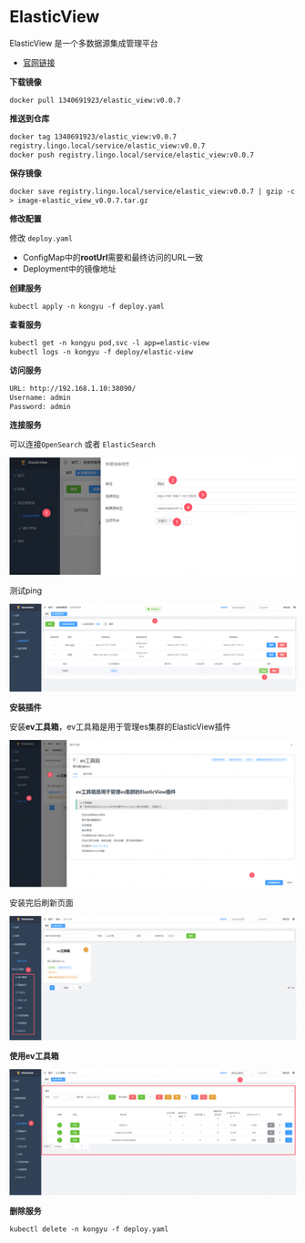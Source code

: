 # ElasticView

ElasticView 是一个多数据源集成管理平台

- [官网链接](http://www.elastic-view.cn/index.html)

**下载镜像**

```
docker pull 1340691923/elastic_view:v0.0.7
```

**推送到仓库**

```
docker tag 1340691923/elastic_view:v0.0.7 registry.lingo.local/service/elastic_view:v0.0.7
docker push registry.lingo.local/service/elastic_view:v0.0.7
```

**保存镜像**

```
docker save registry.lingo.local/service/elastic_view:v0.0.7 | gzip -c > image-elastic_view_v0.0.7.tar.gz
```

**修改配置**

修改 `deploy.yaml`

- ConfigMap中的**rootUrl**需要和最终访问的URL一致
- Deployment中的镜像地址

**创建服务**

```
kubectl apply -n kongyu -f deploy.yaml
```

**查看服务**

```
kubectl get -n kongyu pod,svc -l app=elastic-view
kubectl logs -n kongyu -f deploy/elastic-view
```

**访问服务**

```
URL: http://192.168.1.10:38090/
Username: admin
Password: admin
```

**连接服务**

可以连接`OpenSearch` 或者 `ElasticSearch`

![image-20241205172017820](./assets/image-20241205172017820.png)

测试ping

![image-20241205172109872](./assets/image-20241205172109872.png)



**安装插件**

安装**ev工具箱**，ev工具箱是用于管理es集群的ElasticView插件

![image-20241205172203647](./assets/image-20241205172203647.png)

安装完后刷新页面

![image-20241205172330081](./assets/image-20241205172330081.png)



**使用ev工具箱**

![image-20241205172437614](./assets/image-20241205172437614.png)



**删除服务**

```
kubectl delete -n kongyu -f deploy.yaml
```

